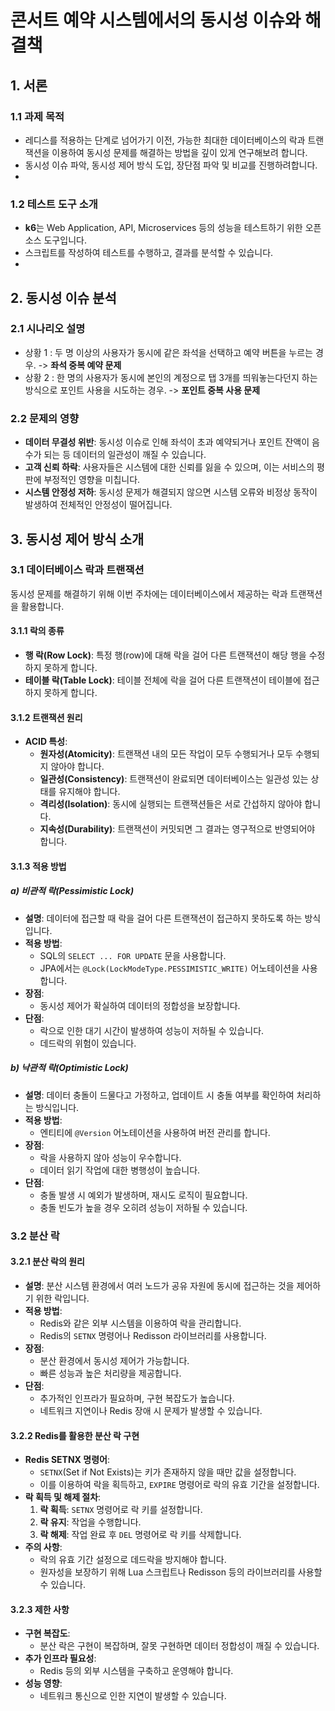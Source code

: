 # **콘서트 예약 시스템에서의 동시성 이슈와 해결책**

## **1. 서론**

### 1.1 과제 목적

-  레디스를 적용하는 단계로 넘어가기 이전, 가능한 최대한 데이터베이스의 락과 트랜잭션을 이용하여 동시성 문제를 해결하는 방법을 깊이 있게 연구해보려 합니다.
- 동시성 이슈 파악, 동시성 제어 방식 도입, 장단점 파악 및 비교를 진행하려합니다.
- 
### 1.2 테스트 도구 소개

- **k6**는 Web Application, API, Microservices 등의 성능을 테스트하기 위한 오픈소스 도구입니다.
- 스크립트를 작성하여 테스트를 수행하고, 결과를 분석할 수 있습니다.
- 

## **2. 동시성 이슈 분석**

### 2.1 시나리오 설명

-  상황 1 : 두 명 이상의 사용자가 동시에 같은 좌석을 선택하고 예약 버튼을 누르는 경우. ->  **좌석 중복 예약 문제**
-  상황 2 : 한 명의 사용자가 동시에 본인의 계정으로 탭 3개를 띄워놓는다던지 하는 방식으로 포인트 사용을 시도하는 경우. ->  **포인트 중복 사용 문제**

### 2.2 문제의 영향

- **데이터 무결성 위반**: 동시성 이슈로 인해 좌석이 초과 예약되거나 포인트 잔액이 음수가 되는 등 데이터의 일관성이 깨질 수 있습니다.
- **고객 신뢰 하락**: 사용자들은 시스템에 대한 신뢰를 잃을 수 있으며, 이는 서비스의 평판에 부정적인 영향을 미칩니다.
- **시스템 안정성 저하**: 동시성 문제가 해결되지 않으면 시스템 오류와 비정상 동작이 발생하여 전체적인 안정성이 떨어집니다.


## **3. 동시성 제어 방식 소개**

### 3.1 데이터베이스 락과 트랜잭션

동시성 문제를 해결하기 위해 이번 주차에는 데이터베이스에서 제공하는 락과 트랜잭션을 활용합니다.

#### 3.1.1 락의 종류

- **행 락(Row Lock)**: 특정 행(row)에 대해 락을 걸어 다른 트랜잭션이 해당 행을 수정하지 못하게 합니다.
- **테이블 락(Table Lock)**: 테이블 전체에 락을 걸어 다른 트랜잭션이 테이블에 접근하지 못하게 합니다.

#### 3.1.2 트랜잭션 원리

- **ACID 특성**:
    - **원자성(Atomicity)**: 트랜잭션 내의 모든 작업이 모두 수행되거나 모두 수행되지 않아야 합니다.
    - **일관성(Consistency)**: 트랜잭션이 완료되면 데이터베이스는 일관성 있는 상태를 유지해야 합니다.
    - **격리성(Isolation)**: 동시에 실행되는 트랜잭션들은 서로 간섭하지 않아야 합니다.
    - **지속성(Durability)**: 트랜잭션이 커밋되면 그 결과는 영구적으로 반영되어야 합니다.

#### 3.1.3 적용 방법

##### a) 비관적 락(Pessimistic Lock)

- **설명**: 데이터에 접근할 때 락을 걸어 다른 트랜잭션이 접근하지 못하도록 하는 방식입니다.
- **적용 방법**:
    - SQL의 `SELECT ... FOR UPDATE` 문을 사용합니다.
    - JPA에서는 `@Lock(LockModeType.PESSIMISTIC_WRITE)` 어노테이션을 사용합니다.
- **장점**:
    - 동시성 제어가 확실하여 데이터의 정합성을 보장합니다.
- **단점**:
    - 락으로 인한 대기 시간이 발생하여 성능이 저하될 수 있습니다.
    - 데드락의 위험이 있습니다.

##### b) 낙관적 락(Optimistic Lock)

- **설명**: 데이터 충돌이 드물다고 가정하고, 업데이트 시 충돌 여부를 확인하여 처리하는 방식입니다.
- **적용 방법**:
    - 엔티티에 `@Version` 어노테이션을 사용하여 버전 관리를 합니다.
- **장점**:
    - 락을 사용하지 않아 성능이 우수합니다.
    - 데이터 읽기 작업에 대한 병행성이 높습니다.
- **단점**:
    - 충돌 발생 시 예외가 발생하며, 재시도 로직이 필요합니다.
    - 충돌 빈도가 높을 경우 오히려 성능이 저하될 수 있습니다.

### 3.2 분산 락

#### 3.2.1 분산 락의 원리

- **설명**: 분산 시스템 환경에서 여러 노드가 공유 자원에 동시에 접근하는 것을 제어하기 위한 락입니다.
- **적용 방법**:
    - Redis와 같은 외부 시스템을 이용하여 락을 관리합니다.
    - Redis의 `SETNX` 명령어나 Redisson 라이브러리를 사용합니다.
- **장점**:
    - 분산 환경에서 동시성 제어가 가능합니다.
    - 빠른 성능과 높은 처리량을 제공합니다.
- **단점**:
    - 추가적인 인프라가 필요하며, 구현 복잡도가 높습니다.
    - 네트워크 지연이나 Redis 장애 시 문제가 발생할 수 있습니다.

#### 3.2.2 Redis를 활용한 분산 락 구현

- **Redis SETNX 명령어**:
    - `SETNX`(Set if Not Exists)는 키가 존재하지 않을 때만 값을 설정합니다.
    - 이를 이용하여 락을 획득하고, `EXPIRE` 명령어로 락의 유효 기간을 설정합니다.
- **락 획득 및 해제 절차**:
    1. **락 획득**: `SETNX` 명령어로 락 키를 설정합니다.
    2. **락 유지**: 작업을 수행합니다.
    3. **락 해제**: 작업 완료 후 `DEL` 명령어로 락 키를 삭제합니다.
- **주의 사항**:
    - 락의 유효 기간 설정으로 데드락을 방지해야 합니다.
    - 원자성을 보장하기 위해 Lua 스크립트나 Redisson 등의 라이브러리를 사용할 수 있습니다.

#### 3.2.3 제한 사항

- **구현 복잡도**:
    - 분산 락은 구현이 복잡하며, 잘못 구현하면 데이터 정합성이 깨질 수 있습니다.
- **추가 인프라 필요성**:
    - Redis 등의 외부 시스템을 구축하고 운영해야 합니다.
- **성능 영향**:
    - 네트워크 통신으로 인한 지연이 발생할 수 있습니다.

```markdown
